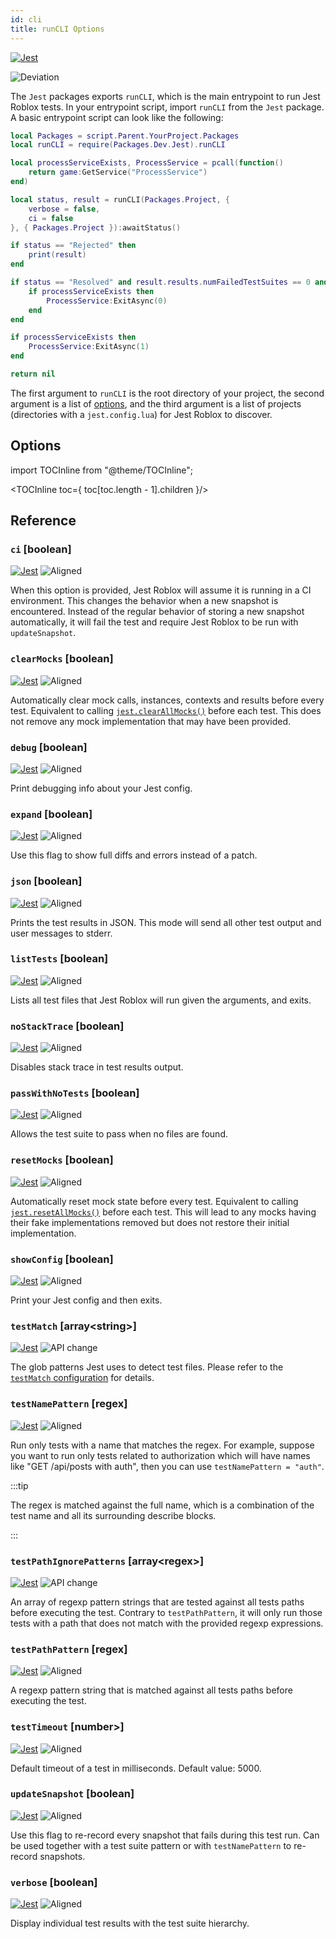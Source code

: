 ```yaml
---
id: cli
title: runCLI Options
---
```

<p><a href='https://jestjs.io/docs/27.x/cli' target="_blank"><img alt='Jest' src='img/jestjs.svg'/></a></p> <img alt='Deviation' src='img/deviation.svg'/>

The `Jest` packages exports `runCLI`, which is the main entrypoint to run Jest Roblox tests. In your entrypoint script, import `runCLI` from the `Jest` package. A basic entrypoint script can look like the following:
```lua title="spec.lua"
local Packages = script.Parent.YourProject.Packages
local runCLI = require(Packages.Dev.Jest).runCLI

local processServiceExists, ProcessService = pcall(function()
	return game:GetService("ProcessService")
end)

local status, result = runCLI(Packages.Project, {
	verbose = false,
	ci = false
}, { Packages.Project }):awaitStatus()

if status == "Rejected" then
	print(result)
end

if status == "Resolved" and result.results.numFailedTestSuites == 0 and result.results.numFailedTests == 0 then
	if processServiceExists then
		ProcessService:ExitAsync(0)
	end
end

if processServiceExists then
	ProcessService:ExitAsync(1)
end

return nil
```

The first argument to `runCLI` is the root directory of your project, the second argument is a list of [options](#options), and the third argument is a list of projects (directories with a `jest.config.lua`) for Jest Roblox to discover.

## Options

import TOCInline from "@theme/TOCInline";

<TOCInline toc={
	toc[toc.length - 1].children
}/>

## Reference

### `ci` \[boolean]
<a href='https://jestjs.io/docs/27.x/cli#--ci' target="_blank"><img alt='Jest' src='img/jestjs.svg'/></a>  <img alt='Aligned' src='img/aligned.svg'/>

When this option is provided, Jest Roblox will assume it is running in a CI environment. This changes the behavior when a new snapshot is encountered. Instead of the regular behavior of storing a new snapshot automatically, it will fail the test and require Jest Roblox to be run with `updateSnapshot`.

### `clearMocks` \[boolean]
<a href='https://jestjs.io/docs/27.x/cli#--clearmocks' target="_blank"><img alt='Jest' src='img/jestjs.svg'/></a>  <img alt='Aligned' src='img/aligned.svg'/>

Automatically clear mock calls, instances, contexts and results before every test. Equivalent to calling [`jest.clearAllMocks()`](jest-object#jestclearallmocks) before each test. This does not remove any mock implementation that may have been provided.

### `debug` \[boolean]
<a href='https://jestjs.io/docs/27.x/cli#--debug' target="_blank"><img alt='Jest' src='img/jestjs.svg'/></a>  <img alt='Aligned' src='img/aligned.svg'/>

Print debugging info about your Jest config.

### `expand` \[boolean]
<a href='https://jestjs.io/docs/27.x/cli#--expand' target="_blank"><img alt='Jest' src='img/jestjs.svg'/></a>  <img alt='Aligned' src='img/aligned.svg'/>

Use this flag to show full diffs and errors instead of a patch.

### `json` \[boolean]
<a href='https://jestjs.io/docs/27.x/cli#--json' target="_blank"><img alt='Jest' src='img/jestjs.svg'/></a>  <img alt='Aligned' src='img/aligned.svg'/>

Prints the test results in JSON. This mode will send all other test output and user messages to stderr.

### `listTests` \[boolean]
<a href='https://jestjs.io/docs/27.x/cli#--listtests' target="_blank"><img alt='Jest' src='img/jestjs.svg'/></a>  <img alt='Aligned' src='img/aligned.svg'/>

Lists all test files that Jest Roblox will run given the arguments, and exits.

### `noStackTrace` \[boolean]
<a href='https://jestjs.io/docs/27.x/cli#--nostacktrace' target="_blank"><img alt='Jest' src='img/jestjs.svg'/></a>  <img alt='Aligned' src='img/aligned.svg'/>

Disables stack trace in test results output.

### `passWithNoTests` \[boolean]
<a href='https://jestjs.io/docs/27.x/cli#--passwithnotests' target="_blank"><img alt='Jest' src='img/jestjs.svg'/></a>  <img alt='Aligned' src='img/aligned.svg'/>

Allows the test suite to pass when no files are found.

### `resetMocks` \[boolean]
<a href='https://jestjs.io/docs/27.x/cli#--resetmocks' target="_blank"><img alt='Jest' src='img/jestjs.svg'/></a>  <img alt='Aligned' src='img/aligned.svg'/>

Automatically reset mock state before every test. Equivalent to calling [`jest.resetAllMocks()`](jest-object#jestresetallmocks) before each test. This will lead to any mocks having their fake implementations removed but does not restore their initial implementation.

<!-- ### `restoreMocks` \[boolean]

Automatically restore mock state and implementation before every test. Equivalent to calling [`jest.restoreAllMocks()`](JestObjectAPI.md#jestrestoreallmocks) before each test. This will lead to any mocks having their fake implementations removed and restores their initial implementation. -->

### `showConfig` \[boolean]
<a href='https://jestjs.io/docs/27.x/cli#--showconfig' target="_blank"><img alt='Jest' src='img/jestjs.svg'/></a>  <img alt='Aligned' src='img/aligned.svg'/>

Print your Jest config and then exits.

### `testMatch` \[array&lt;string&gt;]
<a href='https://jestjs.io/docs/27.x/cli#--testmatch-glob1--globn' target="_blank"><img alt='Jest' src='img/jestjs.svg'/></a>  <img alt='API change' src='img/apichange.svg'/>

The glob patterns Jest uses to detect test files. Please refer to the [`testMatch` configuration](configuration#testmatch-arraystring) for details.

### `testNamePattern` \[regex]
<a href='https://jestjs.io/docs/27.x/cli#--testnamepatternregex' target="_blank"><img alt='Jest' src='img/jestjs.svg'/></a>  <img alt='Aligned' src='img/aligned.svg'/>

Run only tests with a name that matches the regex. For example, suppose you want to run only tests related to authorization which will have names like "GET /api/posts with auth", then you can use `testNamePattern = "auth"`.

:::tip

The regex is matched against the full name, which is a combination of the test name and all its surrounding describe blocks.

:::

### `testPathIgnorePatterns` \[array&lt;regex&gt;]
<a href='https://jestjs.io/docs/27.x/cli#--testpathignorepatternsregexarray' target="_blank"><img alt='Jest' src='img/jestjs.svg'/></a>  <img alt='API change' src='img/apichange.svg'/>

An array of regexp pattern strings that are tested against all tests paths before executing the test. Contrary to `testPathPattern`, it will only run those tests with a path that does not match with the provided regexp expressions.

### `testPathPattern` \[regex]
<a href='https://jestjs.io/docs/27.x/cli#--testpathpatternregex' target="_blank"><img alt='Jest' src='img/jestjs.svg'/></a>  <img alt='Aligned' src='img/aligned.svg'/>

A regexp pattern string that is matched against all tests paths before executing the test.

### `testTimeout` \[number>]
<a href='https://jestjs.io/docs/27.x/cli#--testtimeoutnumber' target="_blank"><img alt='Jest' src='img/jestjs.svg'/></a>  <img alt='Aligned' src='img/aligned.svg'/>

Default timeout of a test in milliseconds. Default value: 5000.

### `updateSnapshot` \[boolean]
<a href='https://jestjs.io/docs/27.x/cli#--updatesnapshot' target="_blank"><img alt='Jest' src='img/jestjs.svg'/></a>  <img alt='Aligned' src='img/aligned.svg'/>

Use this flag to re-record every snapshot that fails during this test run. Can be used together with a test suite pattern or with `testNamePattern` to re-record snapshots.

### `verbose` \[boolean]
<a href='https://jestjs.io/docs/27.x/cli#--verbose' target="_blank"><img alt='Jest' src='img/jestjs.svg'/></a>  <img alt='Aligned' src='img/aligned.svg'/>

Display individual test results with the test suite hierarchy.